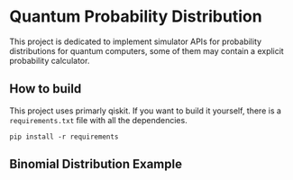 # Quantum Probability Distribution

This project is dedicated to implement simulator APIs for probability distributions for quantum computers, some of them may contain a explicit probability calculator.

## How to build

This project uses primarly qiskit. If you want to build it yourself, there is a `requirements.txt` file with all the dependencies.

`pip install -r requirements`

## Binomial Distribution Example
